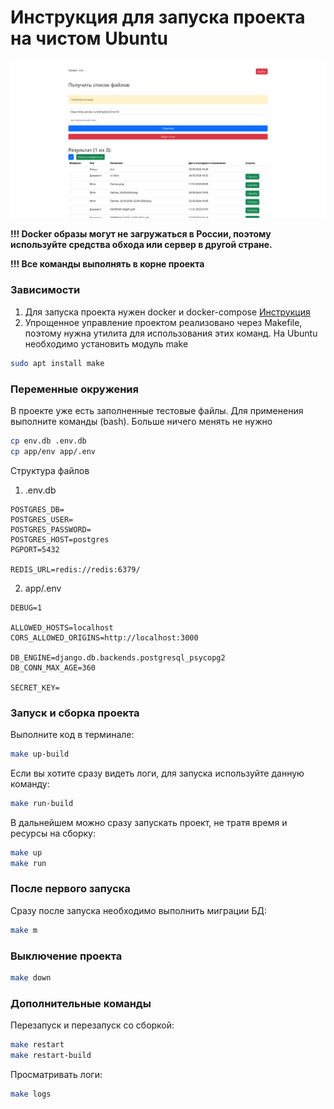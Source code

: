# Инструкция для запуска проекта на чистом Ubuntu

![<img src="https://github.com/CTpeJLok/yandex_disk_client/preview.png" />](https://github.com/CTpeJLok/yandex_disk_client/blob/main/preview)

**!!! Docker образы могут не загружаться в России, поэтому используйте средства обхода или сервер в другой стране.**

**!!! Все команды выполнять в корне проекта**

### Зависимости

1. Для запуска проекта нужен docker и docker-compose [Инструкция](Docker.md)
2. Упрощенное управление проектом реализовано через Makefile, поэтому нужна утилита для использования этих команд. На Ubuntu необходимо установить модуль make

```bash
sudo apt install make
```

### Переменные окружения

В проекте уже есть заполненные тестовые файлы. Для применения выполните команды (bash). Больше ничего менять не нужно

```bash
cp env.db .env.db
cp app/env app/.env
```

Структура файлов

1. .env.db

```
POSTGRES_DB=
POSTGRES_USER=
POSTGRES_PASSWORD=
POSTGRES_HOST=postgres
PGPORT=5432

REDIS_URL=redis://redis:6379/
```

2. app/.env

```
DEBUG=1

ALLOWED_HOSTS=localhost
CORS_ALLOWED_ORIGINS=http://localhost:3000

DB_ENGINE=django.db.backends.postgresql_psycopg2
DB_CONN_MAX_AGE=360

SECRET_KEY=
```

### Запуск и сборка проекта

Выполните код в терминале:

```bash
make up-build
```

Если вы хотите сразу видеть логи, для запуска используйте данную команду:

```bash
make run-build
```

В дальнейшем можно сразу запускать проект, не тратя время и ресурсы на сборку:

```bash
make up
make run
```

### После первого запуска

Сразу после запуска необходимо выполнить миграции БД:

```bash
make m
```

### Выключение проекта

```bash
make down
```

### Дополнительные команды

Перезапуск и перезапуск со сборкой:

```bash
make restart
make restart-build
```

Просматривать логи:

```bash
make logs
```

